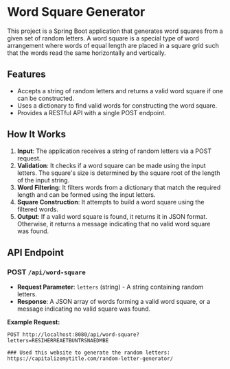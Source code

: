 # Word Square Generator

This project is a Spring Boot application that generates word squares from a given set of random letters. A word square is a special type of word arrangement where words of equal length are placed in a square grid such that the words read the same horizontally and vertically.

## Features

- Accepts a string of random letters and returns a valid word square if one can be constructed.
- Uses a dictionary to find valid words for constructing the word square.
- Provides a RESTful API with a single POST endpoint.

## How It Works

1. **Input**: The application receives a string of random letters via a POST request.
2. **Validation**: It checks if a word square can be made using the input letters. The square's size is determined by the square root of the length of the input string.
3. **Word Filtering**: It filters words from a dictionary that match the required length and can be formed using the input letters.
4. **Square Construction**: It attempts to build a word square using the filtered words.
5. **Output**: If a valid word square is found, it returns it in JSON format. Otherwise, it returns a message indicating that no valid word square was found.

## API Endpoint

### POST `/api/word-square`

- **Request Parameter**: `letters` (string) - A string containing random letters.
- **Response**: A JSON array of words forming a valid word square, or a message indicating no valid square was found.

**Example Request:**

```http
POST http://localhost:8080/api/word-square?letters=RESIHERREAETBUNTRSNAEDMBE

### Used this website to generate the random letters: https://capitalizemytitle.com/random-letter-generator/
